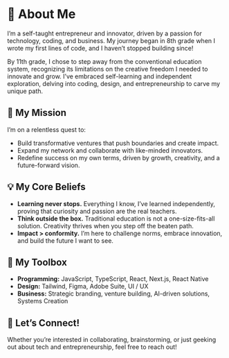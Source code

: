 # 🚀 About Me
I’m a self-taught entrepreneur and innovator, driven by a passion for technology, coding, and business. My journey began in 8th grade when I wrote my first lines of code, and I haven’t stopped building since!

By 11th grade, I chose to step away from the conventional education system, recognizing its limitations on the creative freedom I needed to innovate and grow. I’ve embraced self-learning and independent exploration, delving into coding, design, and entrepreneurship to carve my unique path.

## 🎯 My Mission
I’m on a relentless quest to:
- Build transformative ventures that push boundaries and create impact.
- Expand my network and collaborate with like-minded innovators.
- Redefine success on my own terms, driven by growth, creativity, and a future-forward vision.

## 💡 My Core Beliefs
- **Learning never stops.** Everything I know, I’ve learned independently, proving that curiosity and passion are the real teachers.
- **Think outside the box.** Traditional education is not a one-size-fits-all solution. Creativity thrives when you step off the beaten path.
- **Impact > conformity.** I’m here to challenge norms, embrace innovation, and build the future I want to see.

## 🔧 My Toolbox
- **Programming:** JavaScript, TypeScript, React, Next.js, React Native
- **Design:** Tailwind, Figma, Adobe Suite, UI / UX
- **Business:** Strategic branding, venture building, AI-driven solutions, Systems Creation

## 💬 Let’s Connect!
Whether you’re interested in collaborating, brainstorming, or just geeking out about tech and entrepreneurship, feel free to reach out!
